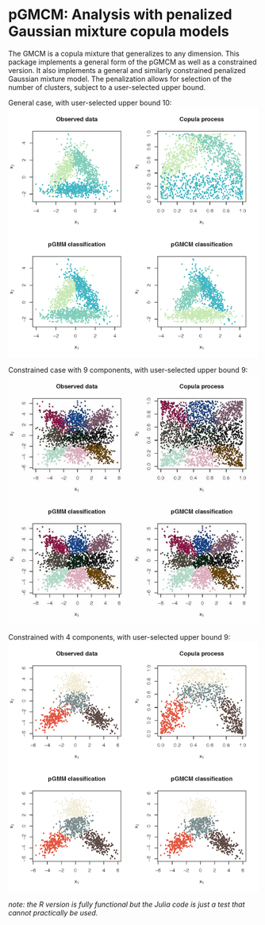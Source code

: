 # pGMCM: Analysis with penalized Gaussian mixture copula models

The GMCM is a copula mixture that generalizes to any dimension. This package implements a general form of the pGMCM as well as a constrained version. It also implements a general and similarly constrained penalized Gaussian mixture model. The penalization allows for selection of the number of clusters, subject to a user-selected upper bound.

General case, with user-selected upper bound 10:
![triangle](triangle.png)

Constrained case with 9 components, with user-selected upper bound 9:
![nine](nine.jpg)

Constrained with 4 components, with user-selected upper bound 9:
![subnine](subnine.png)

*note: the R version is fully functional but the Julia code is just a test that cannot practically be used.*


